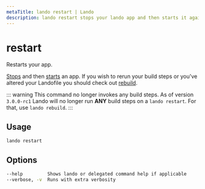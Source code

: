 ```yaml
---
metaTitle: lando restart | Lando
description: lando restart stops your lando app and then starts it again, preserving container state.
---
```


# restart

Restarts your app.

[Stops](./stop.md) and then [starts](./start.md) an app. If you wish to rerun your build steps or you've altered your Landofile you should check out [rebuild](./rebuild.md).

::: warning This command no longer invokes any build steps.
As of version `3.0.0-rc1` Lando will no longer run **ANY** build steps on a `lando restart`. For that, use `lando rebuild`.
:::

## Usage

```bash
lando restart
```

## Options

```bash
--help         Shows lando or delegated command help if applicable
--verbose, -v  Runs with extra verbosity
```
